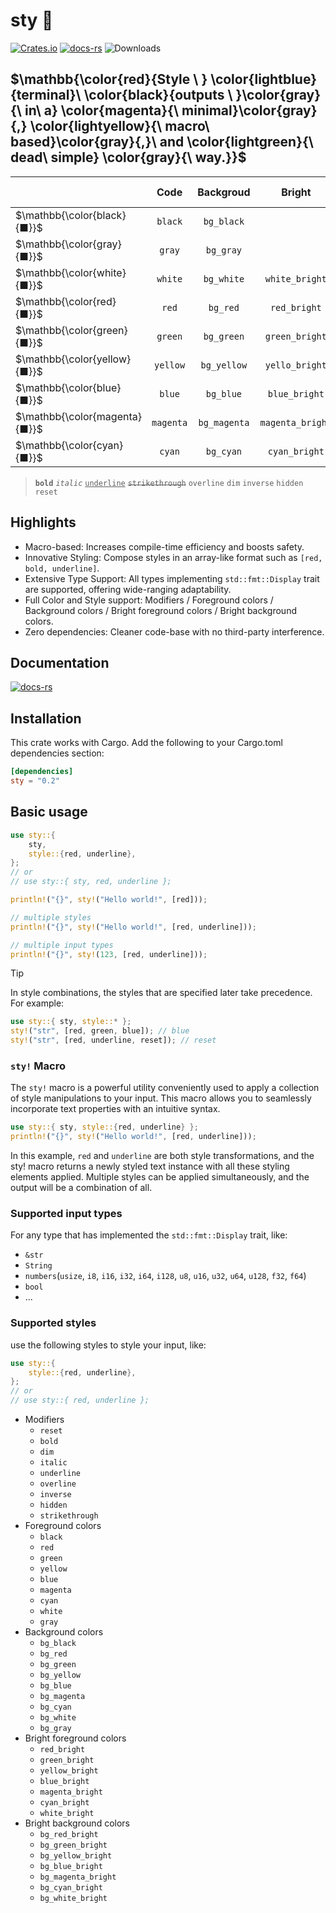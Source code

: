 # sty 🌈

[![Crates.io](https://img.shields.io/crates/v/sty.svg)](https://crates.io/crates/sty)
[![docs-rs](https://docs.rs/sty/badge.svg)](https://docs.rs/sty)
![Downloads](https://img.shields.io/crates/d/sty)

## $\mathbb{\color{red}{Style \ } \color{lightblue}{terminal}\ \color{black}{outputs \ }\color{gray}{\ in\ a} \color{magenta}{\ minimal}\color{gray}{,} \color{lightyellow}{\ macro\ based}\color{gray}{,}\ and \color{lightgreen}{\ dead\ simple} \color{gray}{\ way.}}$

|                               |   Code    |  Backgroud   |      Bright      |  Bright background  |
| ----------------------------- | :-------: | :----------: | :--------------: | :-----------------: |
| $\mathbb{\color{black}{■}}$   |  `black`  |  `bg_black`  |                  |                     |
| $\mathbb{\color{gray}{■}}$    |  `gray`   |  `bg_gray`   |                  |                     |
| $\mathbb{\color{white}{■}}$   |  `white`  |  `bg_white`  |  `white_bright`  |  `bg_white_bright`  |
| $\mathbb{\color{red}{■}}$     |   `red`   |   `bg_red`   |   `red_bright`   |   `bg_red_bright`   |
| $\mathbb{\color{green}{■}}$   |  `green`  |  `bg_green`  |  `green_bright`  |  `bg_green_bright`  |
| $\mathbb{\color{yellow}{■}}$  | `yellow`  | `bg_yellow`  |  `yello_bright`  | `bg_yellow_bright`  |
| $\mathbb{\color{blue}{■}}$    |  `blue`   |  `bg_blue`   |  `blue_bright`   |  `bg_blue_bright`   |
| $\mathbb{\color{magenta}{■}}$ | `magenta` | `bg_magenta` | `magenta_bright` | `bg_magenta_bright` |
| $\mathbb{\color{cyan}{■}}$    |  `cyan`   |  `bg_cyan`   |  `cyan_bright`   |  `bg_cyan_bright`   |

> **`bold`** _`italic`_ <ins>`underline`</ins> <s>`strikethrough`</s> `overline` `dim` `inverse` `hidden` `reset`

## Highlights

- Macro-based: Increases compile-time efficiency and boosts safety.
- Innovative Styling: Compose styles in an array-like format such as `[red, bold, underline]`.
- Extensive Type Support: All types implementing `std::fmt::Display` trait are supported, offering wide-ranging adaptability.
- Full Color and Style support: Modifiers / Foreground colors / Background colors / Bright foreground colors / Bright background colors.
- Zero dependencies: Cleaner code-base with no third-party interference.

## Documentation

[![docs-rs](https://docs.rs/sty/badge.svg)](https://docs.rs/sty)

## Installation

This crate works with Cargo. Add the following to your Cargo.toml dependencies section:

```toml
[dependencies]
sty = "0.2"
```

## Basic usage

```rust
use sty::{
    sty,
    style::{red, underline},
};
// or
// use sty::{ sty, red, underline };

println!("{}", sty!("Hello world!", [red]));

// multiple styles
println!("{}", sty!("Hello world!", [red, underline]));

// multiple input types
println!("{}", sty!(123, [red, underline]));
```

> [!TIP]
> In style combinations, the styles that are specified later take precedence. For example:

```rust
use sty::{ sty, style::* };
sty!("str", [red, green, blue]); // blue
sty!("str", [red, underline, reset]); // reset
```

### `sty!` Macro

The `sty!` macro is a powerful utility conveniently used to apply a collection of style manipulations to your input. This macro allows you to seamlessly incorporate text properties with an intuitive syntax.

```rust
use sty::{ sty, style::{red, underline} };
println!("{}", sty!("Hello world!", [red, underline]));
```

In this example, `red` and `underline` are both style transformations, and the sty! macro returns a newly styled text instance with all these styling elements applied. Multiple styles can be applied simultaneously, and the output will be a combination of all.

### Supported input types

For any type that has implemented the `std::fmt::Display` trait, like:

- `&str`
- `String`
- `numbers`(`usize`, `i8`, `i16`, `i32`, `i64`, `i128`, `u8`, `u16`, `u32`, `u64`, `u128`, `f32`, `f64`)
- `bool`
- ...

### Supported styles

use the following styles to style your input, like:

```rust
use sty::{
    style::{red, underline},
};
// or
// use sty::{ red, underline };
```

- Modifiers
  - `reset`
  - `bold`
  - `dim`
  - `italic`
  - `underline`
  - `overline`
  - `inverse`
  - `hidden`
  - `strikethrough`
- Foreground colors
  - `black`
  - `red`
  - `green`
  - `yellow`
  - `blue`
  - `magenta`
  - `cyan`
  - `white`
  - `gray`
- Background colors
  - `bg_black`
  - `bg_red`
  - `bg_green`
  - `bg_yellow`
  - `bg_blue`
  - `bg_magenta`
  - `bg_cyan`
  - `bg_white`
  - `bg_gray`
- Bright foreground colors
  - `red_bright`
  - `green_bright`
  - `yellow_bright`
  - `blue_bright`
  - `magenta_bright`
  - `cyan_bright`
  - `white_bright`
- Bright background colors
  - `bg_red_bright`
  - `bg_green_bright`
  - `bg_yellow_bright`
  - `bg_blue_bright`
  - `bg_magenta_bright`
  - `bg_cyan_bright`
  - `bg_white_bright`
